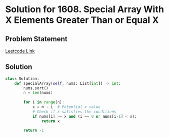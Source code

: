 # Solution for 1608. Special Array With X Elements Greater Than or Equal X

## Problem Statement

[Leetcode Link](https://leetcode.com/problems/special-array-with-x-elements-greater-than-or-equal-x/)

## Solution

```python
class Solution:
    def specialArray(self, nums: List[int]) -> int:
        nums.sort()
        n = len(nums)
        
        for i in range(n):
            x = n - i  # Potential x value
            # Check if x satisfies the conditions
            if nums[i] >= x and (i == 0 or nums[i-1] < x):
                return x
                
        return -1  
